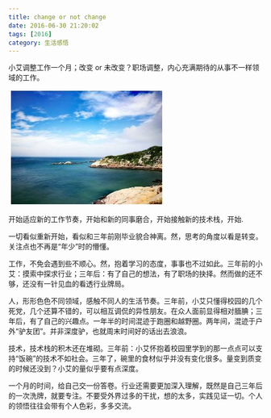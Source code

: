 ```yaml
---
title: change or not change
date: 2016-06-30 21:20:02
tags: [2016]
category: 生活感悟
---
```

小艾调整工作一个月；改变 or 未改变？职场调整，内心充满期待的从事不一样领域的工作。

![](https://github.com/alanzhang211/blog-image/raw/master/2016/06/30/%E6%8D%95%E8%8E%B7.JPG)

开始适应新的工作节奏，开始和新的同事磨合，开始接触新的技术栈，开始.

<!--more-->
一切看似重新开始，看似和三年前刚毕业貌合神离。然，思考的角度以看是转变。关注点也不再是“年少”时的懵懂。

工作，不免会遇到些不顺心。然，抱着学习的态度，事事也不过如此。三年前的小艾：摸索中探求行业；三年后：有了自己的想法，有了职场的抉择。然而做的还不够，还没有一针见血的看透行业牌局。

人，形形色色不同领域，感触不同人的生活节奏。三年前，小艾只懂得校园的几个死党，几个还算不错的，可以相互调侃的异性朋友。在众人面前显得相对腼腆；三年后，有了自己的兴趣点。一年半的时间混迹于跑圈和越野圈。两年间，混迹于户外“驴友团”。并非深度驴，也就周末时间好的话出去浪浪。

技术，技术栈的积木还在堆砌。三年前：小艾怀抱着校园里学到的那一点点可以支持“饭碗”的技术不如社会。三年了，碗里的食材似乎并没有变化很多。量变到质变的时候还没到？小艾的量似乎要有点深度。

一个月的时间，给自己交一份答卷。行业还需要更加深入理解，既然是自己三年后的一次洗牌，就要专注。不要受外界过多的干扰，想的太多，实践见证一切。个人的领悟往往会带有个人色彩，多多交流。
